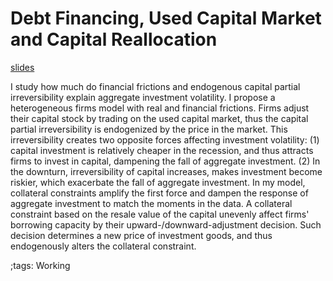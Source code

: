 # Debt Financing, Used Capital Market and Capital Reallocation

<!-- [slides: candidacy exam](pdf/UsedKCollateral/HJChen_UsedKCollateral_Apr_19_2022_CandExam.pdf) -->
<!-- [slides](pdf/UsedKCollateral/20230331MEAPresentation.pdf) -->
[slides](pdf/UsedKCollateral/20230519MMMPresentation.pdf)

I study how much do financial frictions and endogenous capital partial irreversibility explain aggregate investment volatility.
I propose a heterogeneous firms model with real and financial frictions.
Firms adjust their capital stock by trading on the used capital market, thus the capital partial irreversibility is endogenized by the price in the market.
This irreversibility creates two opposite forces affecting investment volatility:
(1) capital investment is relatively cheaper in the recession, and thus attracts firms to invest in capital, dampening the fall of aggregate investment.
(2) In the downturn, irreversibility of capital increases, makes investment become riskier, which exacerbate the fall of aggregate investment.
In my model, collateral constraints amplify the first force and dampen the response of aggregate investment to match the moments in the data.
A collateral constraint based on the resale value of the capital unevenly affect firms' borrowing capacity by their upward-/downward-adjustment decision.
Such decision determines a new price of investment goods, and thus endogenously alters the collateral constraint.


;tags: Working

